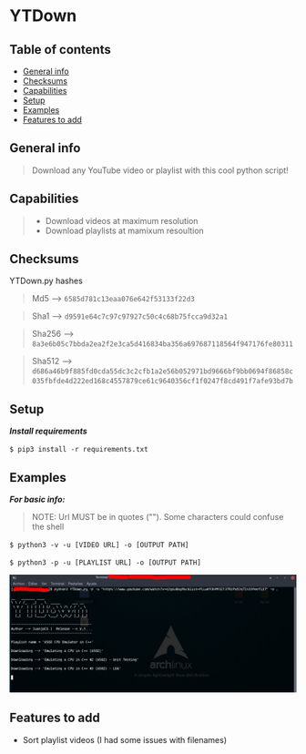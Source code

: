 # YTDown

## Table of contents
* [General info](#general-info)
* [Checksums](#checksums)
* [Capabilities](#capabilities)
* [Setup](#setup)
* [Examples](#Examples)
* [Features to add](#Features-to-add)


## General info
>Download any YouTube video or playlist with this cool python script! 

## Capabilities

>- Download videos at maximum resolution
>- Download playlists at mamixum resoultion

## Checksums
YTDown.py hashes

>Md5 --> `6585d781c13eaa076e642f53133f22d3`

>Sha1 --> `d9591e64c7c97c97927c50c4c68b75fcca9d32a1`

>Sha256 --> `8a3e6b05c7bbda2ea2f2e3ca5d416834ba356a697687118564f947176fe80311`

>Sha512 --> `d686a46b9f885fd0cda55dc3c2cfb1a2e56b052971bd9666bf9bb0694f86858c035fbfde4d222ed168c4557879ce61c9640356cf1f0247f8cd491f7afe93bd7b`

## Setup

***Install requirements***

`$ pip3 install -r requirements.txt`

## Examples

***For basic info:***

>NOTE: Url MUST be in quotes (""). Some characters could confuse the shell

`$ python3 -v -u [VIDEO URL] -o [OUTPUT PATH]`

`$ python3 -p -u [PLAYLIST URL] -o [OUTPUT PATH]`

![alt text](example.png)

## Features to add

- Sort playlist videos (I had some issues with filenames)
